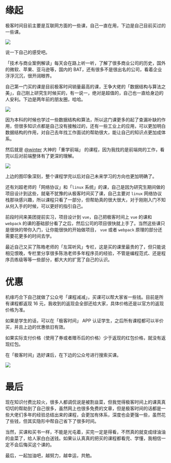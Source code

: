 # 缘起

极客时间目前主要是互联网方面的一些课，自己一直在用，下边是自己目前买过的一些课。

![](https://windliangblog.oss-cn-beijing.aliyuncs.com/geek1.jpg)

说一下自己的感受吧。

「技术与商业案例解读」每天会在路上听一听，了解了很多商业公司的历史，国外的微软、苹果、亚马逊等，国内的 BAT，还有很多不是很出名的公司，看着企业浮浮沉沉，很开阔眼界。

自己第一门买的课是目前极客时间销量最高的课，王争大佬的「数据结构与算法之美」，自己刚上研究生时候买的，有一说一，绝对是超值的，自己也一直给身边的人安利。下边是两年前的朋友圈，哈哈。

![](https://windliangblog.oss-cn-beijing.aliyuncs.com/geek2.jpg)

因为本科的时候也学过一些数据结构和算法，所以这门课更多的起了查漏补缺的作用，但很多知识点都是自己没有接触过的，还有一些工业上的应用，可以更加明白数据结构的作用，对自己去年找工作面试的帮助很大，能让自己的知识点更加成体系。

然后就是 [@winter](https://www.zhihu.com/people/ec03b8e839a6fb763e1b8113455362db) 大神的「重学前端」 的课程，因为我找的是前端岗的工作，看完以后对前端整体有了更深的理解。

![](https://windliangblog.oss-cn-beijing.aliyuncs.com/geek3.jpg)

上边的图印象深刻，整个课程学完以后对自己未来学习的方向也更加明确了。

还有刘超老师的「网络协议」和「`linux` 系统」的课，自己是因为研究生期间做的项目设计到这些，就毫不犹豫的从极客时间买了课，自己主要对 `linux` 网络协议栈那块感兴趣，所以课程只看了一部分，但帮助真的很大很大，对于刚刚入门不知从何入手的时候，可以更好的指引自己。

前段时间来美团提前实习，项目设计到 `vue`，自己把极客时间上 `vue` 的课和 `webpack` 的课的基础部分看了之后，然后公司的项目很快就上手了。当然这些课只是很快的带你入门，让你能很快的开始做项目， `vue` 或者 `webpack` 原理的部分还需要花更多的时间去学。

最近自己又买了陈皓老师的「左耳听风」专栏，这是买的课里最贵的了，但只能说相见恨晚，专栏里分享很多陈浩老师多年程序员的经验，不管是编程范式、还是程序员练级等等一些部分，都大大的扩宽了自己的认识。

# 优惠

机缘巧合下自己就做了公众号「课程减减」，买课可以帮大家省一些钱。目前是所有课程都返现 16 元，我收到的返现会全部还给大家，具体价格还是以官方的返现价格为准。

如果是学生的话，可以在「极客时间」 APP 认证学生，之后所有课程都可以半价买，并且上边的优惠依旧有效。

如果实际支付价格（使用了券或者赠币后的价格）少于返现的红包价格，就没有返现红包。

在「极客时间」选好课后，在下边的公众号进行搜索买课。

![](https://windliangblog.oss-cn-beijing.aliyuncs.com/geektimemp.png)

# 最后

现在知识付费比较火，很多人都调侃说是被割韭菜，但我觉得极客时间上的课真真切切的帮助到了自己很多，虽然网上也很多免费的文章，但是极客时间的话都是一些大佬们多年的经验总结出来的课程，会更加有体系，深度也会更强一些，虽然花了些钱，但其实隐形中帮自己省下了很多时间。

当然，买课和买书一样，不能是光屯着，买完一定是得看，不然真的就变成绿油油的韭菜了，给人家白白送钱。如果认认真真的把买的课程都看完、学懂，我相信一定不会后悔买这个课的。

最后，一起加油吧，越努力，越幸运，共勉。